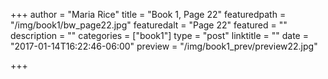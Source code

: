 +++
author = "Maria Rice"
title = "Book 1, Page 22"
featuredpath = "/img/book1/bw_page22.jpg"
featuredalt = "Page 22"
featured = ""
description = ""
categories = ["book1"]
type = "post"
linktitle = ""
date = "2017-01-14T16:22:46-06:00"
preview = "/img/book1_prev/preview22.jpg"

+++

